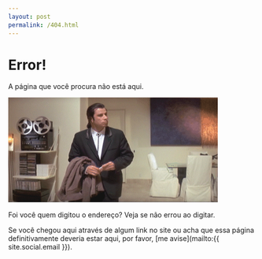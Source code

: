 ```yaml
---
layout: post
permalink: /404.html
---
```


# <span class="bad">Error!</span>

<span class="bad"> A página que você procura não está aqui. </span>

![Deu ruim](/assets/img/error.gif)

Foi você quem digitou o endereço? Veja se não errou ao digitar.

Se você chegou aqui através de algum link no site ou acha que essa página definitivamente deveria estar aqui, por favor, [me avise](mailto:{{ site.social.email }}). 

